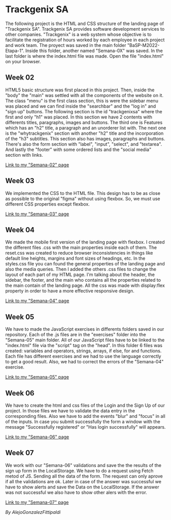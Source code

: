 # Trackgenix SA
The following project is the HTML and CSS structure of the landing page of "Trackgenix SA". Trackgenix SA provides software development services to other companies. "Trackgenix" is a web system whose objective is to facilitate the registration of hours worked by each employee in each project and work team.
The proyect was saved in the main folder "BaSP-M2022-Etapa-1". Inside this folder, another named "Semana-0X" was saved. In the last folder is where the index.html file was made. Open the file "index.html" on your browser.

## Week 02
HTML5 basic structure was first placed in this project. Then, inside the "body" the "main" was settled with all the components of the website on it. The class "menu" is the first class section, this is were the sidebar menu was placed and we can find inside the "searchbar" and the "log in" and "sign up" buttons.
The following section is the id "trackgenixsa" where the first and only "h1" was placed. In this section we have 2 contents with differents titles, paragraphs, images and buttons. The third one is Features which has an "h2" title, a paragraph and an unorderer list with. The next one is the "whytrackgenix" section with another "h2" title and the incorporation of the "h3" subtitles. This section also has images, paragraphs and buttons. There's also the form section with "label", "input", "select", and "textarea". And lastly the "footer" with some ordered lists and the "social media" section with links.

[Link to my "Semana-02" page](https://alejogf.github.io/BaSP-M2022-Etapa-1/Semana-02/)

## Week 03
We implemented the CSS to the HTML file. This design has to be as close as possible to the original "figma" without using flexbox. So, we must use different CSS properties except flexbox.

[Link to my "Semana-03" page](https://alejogf.github.io/BaSP-M2022-Etapa-1/Semana-03/)

## Week 04
We made the mobile first version of the landing page with flexbox. I created the different files .css with the main properties inside each of them. The reset.css was created to reduce browser inconsistencies in things like default line heights, margins and font sizes of headings, etc. In the styles.css file you can found the general properties of the landing page and also the media queries. Then I added the others .css files to change the layout of each part of my HTML page. I'm talking about the header, the sidebar, the footer, and the main who contains all the properties related to the main contain of the landing page.
All the css was made with display:flex property in order to have a more effective responsive design.

[Link to my "Semana-04" page](https://alejogf.github.io/BaSP-M2022-Etapa-1/Semana-04/)

## Week 05
We have to made the JavaScript exercises in differents folders saved in our repository. Each of the .js files are in the "exercises" folder into the "Semana-05" main folder. All of our JavaScript files have to be linked to the "index.html" file via the "script" tag on the "head". In this folder 6 files was created: variables and operators, strings, arrays, if else, for and functions. Each file has different exercises and we had to use the language correctly to get a good result. Also, we had to correct the errors of the "Semana-04" exercise.

[Link to my "Semana-05" page](https://alejogf.github.io/BaSP-M2022-Etapa-1/Semana-05/)

## Week 06
We have to create the html and css files of the Login and the Sign Up of our project. In those files we have to validate the data entry in the corresponding files. Also we have to add the events "blur" and "focus" in all of the inputs. In case you submit successfully the form a window with the message "Successfully registered" or "Has login successfully" will appears.

[Link to my "Semana-06" page](https://alejogf.github.io/BaSP-M2022-Etapa-1/Semana-06/views/)

## Week 07
We work with our "Semana-06" validations and save the the results of the sign up form in the LocalStorage. We have to do a request using Fetch metod of JS. Sending all the data of the form. The request can only aprove if all the validations are ok. Later in case of the answer was successful we have to show alerts and save the Data on the LocalStorage. If the answer was not successful we also have to show other alers with the error.

[Link to my "Semana-07" page](https://alejogf.github.io/BaSP-M2022-Etapa-1/Semana-07/views/)

_By AlejoGonzalezFittipaldi_